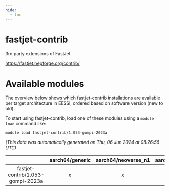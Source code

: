 ```yaml
---
hide:
  - toc
---
```


fastjet-contrib
===============


3rd party extensions of FastJet

https://fastjet.hepforge.org/contrib/
# Available modules


The overview below shows which fastjet-contrib installations are available per target architecture in EESSI, ordered based on software version (new to old).

To start using fastjet-contrib, load one of these modules using a `module load` command like:

```shell
module load fastjet-contrib/1.053-gompi-2023a
```

*(This data was automatically generated on Thu, 06 Jun 2024 at 08:26:56 UTC)*  

| |aarch64/generic|aarch64/neoverse_n1|aarch64/neoverse_v1|x86_64/generic|x86_64/amd/zen2|x86_64/amd/zen3|x86_64/intel/haswell|x86_64/intel/skylake_avx512|
| :---: | :---: | :---: | :---: | :---: | :---: | :---: | :---: | :---: |
|fastjet-contrib/1.053-gompi-2023a|x|x|x|x|x|x|x|x|
